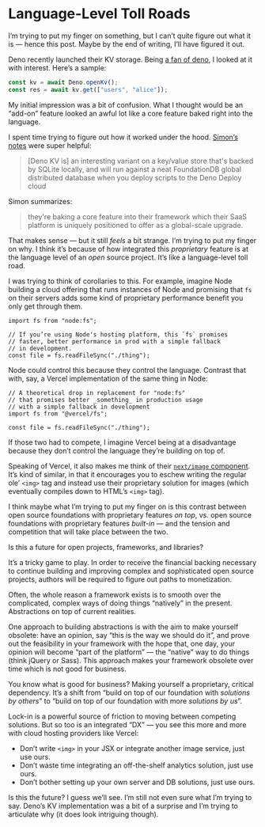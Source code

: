 # Language-Level Toll Roads

I’m trying to put my finger on something, but I can’t quite figure out what it is — hence this post. Maybe by the end of writing, I’ll have figured it out.

Deno recently launched their KV storage. Being [a fan of deno](https://blog.jim-nielsen.com/tags#deno), I looked at it with interest. Here’s a sample:

```js
const kv = await Deno.openKv();
const res = await kv.get(["users", "alice"]);
```

My initial impression was a bit of confusion. What I thought would be an “add-on” feature looked an awful lot like a core feature baked right into the language.

I spent time trying to figure out how it worked under the hood. [Simon’s notes](https://til.simonwillison.net/deno/deno-kv) were super helpful:

> [Deno KV is] an interesting variant on a key/value store that's backed by SQLite locally, and will run against a neat FoundationDB global distributed database when you deploy scripts to the Deno Deploy cloud

Simon summarizes:

> they're baking a core feature into their framework which their SaaS platform is uniquely positioned to offer as a global-scale upgrade.

That makes sense — but it still _feels_ a bit strange. I’m trying to put my finger on why. I think it’s because of how integrated this _proprietary_ feature is at the language level of an _open_ source project. It’s like a language-level toll road.

I was trying to think of corollaries to this. For example, imagine Node building a cloud offering that runs instances of Node and promising that `fs` on their servers adds some kind of proprietary performance benefit you only get through them.

```
import fs from "node:fs";

// If you’re using Node's hosting platform, this `fs` promises 
// faster, better performance in prod with a simple fallback
// in development.
const file = fs.readFileSync("./thing");
```

Node could control this because they control the language. Contrast that with, say, a Vercel implementation of the same thing in Node:

```
// A theoretical drop in replacement for "node:fs"
// that promises better _something_ in production usage
// with a simple fallback in development
import fs from "@vercel/fs";

const file = fs.readFileSync("./thing");
```

If those two had to compete, I imagine Vercel being at a disadvantage because they don’t control the language they’re building on top of.

Speaking of Vercel, it also makes me think of their [`next/image` component](https://nextjs.org/docs/pages/api-reference/components/image). It’s kind of similar, in that it encourages you to eschew writing the regular ole’ `<img>` tag and instead use their proprietary solution for images (which eventually compiles down to HTML’s `<img>` tag).

I think maybe what I’m trying to put my finger on is this contrast between open source foundations with proprietary features _on top_, vs. open source foundations with proprietary features _built-in_ — and the tension and competition that will take place between the two.

Is this a future for open projects, frameworks, and libraries?

It’s a tricky game to play. In order to receive the financial backing necessary to continue building and improving complex and sophisticated open source projects, authors will be required to figure out paths to monetization. 

Often, the whole reason a framework exists is to smooth over the complicated, complex ways of doing things “natively” in the present. Abstractions on top of current realities.

One approach to building abstractions is with the aim to make yourself obsolete: have an opinion, say “this is the way we should do it”, and prove out the feasibility in your framework with the hope that, one day, your opinion will become “part of the platform” — the “native” way to do things (think jQuery or Sass). This approach makes your framework obsolete over time which is not good for business.

You know what is good for business? Making yourself a proprietary, critical dependency. It’s a shift from “build on top of our foundation with _solutions by others_” to “build on top of our foundation with more _solutions by us_”.

Lock-in is a powerful source of friction to moving between competing solutions. But so too is an integrated “DX” — you see this more and more with cloud hosting providers like Vercel: 

- Don’t write `<img>` in your JSX or integrate another image service, just use ours.
- Don’t waste time integrating an off-the-shelf analytics solution, just use ours.
- Don’t bother setting up your own server and DB solutions, just use ours.

Is this the future? I guess we’ll see. I’m still not even sure what I’m trying to say. Deno’s KV implementation was a bit of a surprise and I’m trying to articulate why (it does look intriguing though).